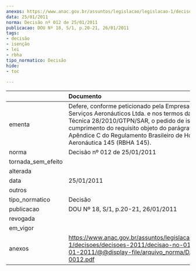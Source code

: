 ```yaml
---
anexos: https://www.anac.gov.br/assuntos/legislacao/legislacao-1/decisoes/decisoes-2011/decisao-no-012-de-25-01-2011/@@display-file/arquivo_norma/DA2011-0012.pdf
data: 25/01/2011
norma: Decisão nº 012 de 25/01/2011
publicacao: DOU Nº 18, S/1, p.20-21, 26/01/2011
tags:
- decisão
- isenção
- lei
- rbha
tipo_normatico: Decisão
hide: 
- toc 
 
---
```


|                    | Documento                                                                                                                                                                                                                                                                                   |
|:-------------------|:--------------------------------------------------------------------------------------------------------------------------------------------------------------------------------------------------------------------------------------------------------------------------------------------|
| ementa             | Defere, conforme peticionado pela Empresa Air Turbine Serviços Aeronáuticos Ltda. e nos termos da Nota Técnica 28/2010/GTPN/SAR, o pedido de isenção de cumprimento do requisito objeto do parágrafo “b” do Apêndice C do Regulamento Brasileiro de Homologação Aeronáutica 145 (RBHA 145). |
| norma              | Decisão nº 012 de 25/01/2011                                                                                                                                                                                                                                                                |
| tornada_sem_efeito |                                                                                                                                                                                                                                                                                             |
| alterada           |                                                                                                                                                                                                                                                                                             |
| data               | 25/01/2011                                                                                                                                                                                                                                                                                  |
| outros             |                                                                                                                                                                                                                                                                                             |
| tipo_normatico     | Decisão                                                                                                                                                                                                                                                                                     |
| publicacao         | DOU Nº 18, S/1, p.20-21, 26/01/2011                                                                                                                                                                                                                                                         |
| revogada           |                                                                                                                                                                                                                                                                                             |
| em_vigor           |                                                                                                                                                                                                                                                                                             |
| anexos             | https://www.anac.gov.br/assuntos/legislacao/legislacao-1/decisoes/decisoes-2011/decisao-no-012-de-25-01-2011/@@display-file/arquivo_norma/DA2011-0012.pdf                                                                                                                                   |
